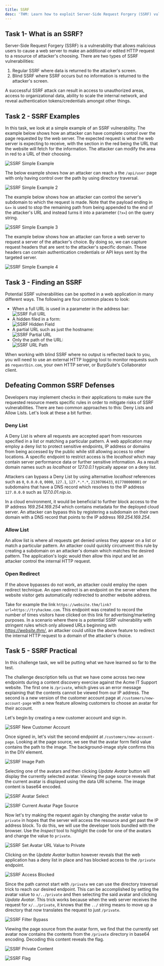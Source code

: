 ```yaml
---
title: SSRF
desc: 'THM: Learn how to exploit Server-Side Request Forgery (SSRF) vulnerabilities, allowing you to access internal server resources.'
---
```

## Task 1- What is an SSRF?
Server-Side Request Forgery (SSRF) is a vulnerability that allows malicious users to cause a web server to make an additional or edited HTTP request to a resource of attacker's choosing. There are two types of SSRF vulnerabilities:
1. Regular SSRF where data is returned to the attacker's screen.
2. Blind SSRF where SSRF occurs but no information is returned to the attacker's screen.

A successful SSRF attack can result in access to unauthorized areas, access to organizational data, ability to scale the internal network, and reveal authentication tokens/credentials amongst other things.

## Task 2 - SSRF Examples
In this task, we look at a simple example of an SSRF vulnerability. The example below shows how an attacker can have complete control over the page requested by the web server. The expected request is what the web server is expecting to receive, with the section in the red being the URL that the website will fetch for the information. The attacker can modify the area in red to a URL of their choosing.

![SSRF Simple Example](../../assets/images/thm/ssrf/01-ssrf_example.png)

The below example shows how an attacker can reach a the `/api/user` page with only having control over the path by using directory traversal. 

![SSRF Simple Example 2](../../assets/images/thm/ssrf/02-ssrf_example_2.png)

The example below shows how an attacker can control the server's subdomain to which the request is made. Note that the payload ending in `&x=` is used to stop the remaining path from being appended to the end of the attacker's URL and instead turns it into a parameter (`?x=`) on the query string.

![SSRF Simple Example 3](../../assets/images/thm/ssrf/03-ssrf_example_3.png)

The example below shows how an attacker can force a web server to request a server of the attacker's choice. By doing so, we can capture request headers that are sent to the attacker's specific domain. These headers can contain authentication credentials or API keys sent by the targeted server.

![SSRF Simple Example 4](../../assets/images/thm/ssrf/04-ssrf_example_4.png)

## Task 3 - Finding an SSRF
Potential SSRF vulnerabilities can be spotted in a web application in many different ways. The following are four common places to look:
- When a full URL is used in a parameter in the address bar:<br>
![SSRF Full URL](../../assets/images/thm/ssrf/05-ssrf_full_url.png)
- A hidden filed in a form:<br>
![SSRF Hidden Field](../../assets/images/thm/ssrf/06-ssrf_hidden_field.png)
- A partial URL such as just the hostname:<br>
![SSRF Partial URL](../../assets/images/thm/ssrf/07-ssrf_partial_url.png)
- Only the path of the URL:<br>
![SSRF URL Path](../../assets/images/thm/ssrf/08-ssrf_partial_url_path.png)

When working with blind SSRF where no output is reflected back to you, you will need to use an external HTTP logging tool to monitor requests such as `requestbin.com`, your own HTTP server, or BurpSuite's Collaborator client.

## Defeating Common SSRF Defenses
Developers may implement checks in their applications to make sure the requested resource meets specific rules in order to mitigate risks of SSRF vulnerabilities. There are two common approaches to this: Deny Lists and Allow Lists. Let's look at these a bit further.

### Deny List
A Deny List is where all requests are accepted apart from resources specified in a list or matching a particular pattern. A web application may employ a deny list to protect sensitive endpoints, IP address or domains from being accessed by the public while still allowing access to other locations. A specific endpoint to restrict access is the *localhost* which may contain server performance data or further sensitive information. As a result domain names such as *localhost* or *127.0.0.1* typically appear on a deny list.

Attackers can bypass a Deny List by using alternative *localhost* references such as `0`, `0.0.0.0`, `0000`, `127.1`, `127.*.*.*`, `2130706433`, `017700000001` or subdomains that have a DNS record which resolves to the IP address `127.0.0.0` such as *127.0.01.nip.io*.

In a cloud environment, it would be beneficial to further block access to the IP address *169.254.169.254* which contains metadata for the deployed cloud server. An attacker can bypass this by registering a subdomain on their own domain with a DNS record that points to the IP address *169.254.169.254*.

### Allow List
An allow list is where all requests get denied unless they appear on a list or match a particular pattern. An attacker could quickly circumvent this rule by creating a subdomain on an attacker's domain which matches the desired pattern. The application's logic would then allow this input and let an attacker control the internal HTTP request.

### Open Redirect
If the above bypasses do not work, an attacker could employ the open redirect technique. An open redirect is an endpoint on the server where the website visitor gets automatically redirected to another website address.

Take for example the link `https://website.thm/link?url=https://tryhackme.com`. This endpoint was created to record the number of times visitors have clicked on this link for advertising/marketing purposes. In a scenario where there is a potential SSRF vulnerability with stringent rules which only allowed URLs beginning with *https://website.thm/*, an attacker could utilize the above feature to redirect the internal HTTP request to a domain of the attacker's choice.

## Task 5 - SSRF Practical
In this challenge task, we will be putting what we have learned so far to the test.

The challenge description tells us that we have come across two new endpoints during a content discovery exercise against the Acme IT Support website. The first one is `/private`, which gives us an error message explaining that the contents cannot be viewed from our IP address. The second is a new version of the customer account page at `/customers/new-account-page` with a new feature allowing customers to choose an avatar for their account.

Let's begin by creating a new customer account and sign in.

![SSRF New Customer Account](../../assets/images/thm/ssrf/09-ssrf_new_account.png)

Once signed in, let's visit the second endpoint at `/customers/new-account-page`. Looking at the page source, we see that the avatar form field value contains the path to the image. The background-image style confirms this in the DIV element.

![SSRF Image Path](../../assets/images/thm/ssrf/10-ssrf_image_path.png)

Selecting one of the avatars and then clicking *Update Avatar* button will display the currently selected avatar. Viewing the page source reveals that the current avatar is displayed using the data URI scheme. The image content is base64 encoded.

![SSRF Avatar Select](../../assets/images/thm/ssrf/11-ssrf_avatar_select.png)

![SSRF Current Avatar Page Source](../../assets/images/thm/ssrf/12-ssrf_avatar_select_page_source.png)

Now let's try making the request again by changing the avatar value to `private` in hopes that the server will access the resource and get past the IP address block. To do this, we will use the developer tools bundled with the browser. Use the *Inspect* tool to highlight the code for one of the avatars and change the value to `private`.

![SSRF Set Avatar URL Value to Private](../../assets/images/thm/ssrf/13-ssrf_avatar_set_value_private.png)

Clicking on the *Update Avatar* button however reveals that the web application has a deny list in place and has blocked access to the `/private` endpoint.

![SSRF Access Blocked](../../assets/images/thm/ssrf/14-ssrf_access_blocked.png)

Since the path cannot start with `/private` we can use the directory traversal trick to reach our desired endpoint. This can be accomplished by setting the avatar value to `x/../private` and then selecting the said avatar and clicking *Update Avatar*. This trick works because when the web server receives the request for `x/../private`, it knows that the `../` string means to move up a directory that now translates the request to just `/private`.

![SSRF Filter Bypass](../../assets/images/thm/ssrf/15-ssrf_bypass.png)

Viewing the page source from the avatar form, we find that the currently set avatar now contains the contents from the `/private` directory in base64 encoding. Decoding this content reveals the flag.

![SSRF Private Content](../../assets/images/thm/ssrf/16-ssrf_private.png)

![SSRF Flag](../../assets/images/thm/ssrf/17-ssrf_flag.png)
